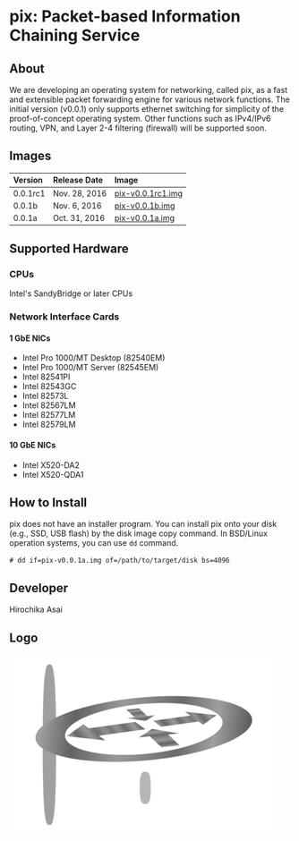 # pix: Packet-based Information Chaining Service

## About
We are developing an operating system for networking, called pix, as a fast
and extensible packet forwarding engine for various network functions.
The initial version (v0.0.1) only supports ethernet switching for simplicity
of the proof-of-concept operating system.  Other functions such as IPv4/IPv6
routing, VPN, and Layer 2-4 filtering (firewall) will be supported soon.

## Images
| Version  | Release Date  | Image      |
| :------- | :------------ | :--------- |
| 0.0.1rc1 | Nov. 28, 2016 | [pix-v0.0.1rc1.img](https://pix.jar.jp/images/pix-v0.0.1rc1.img "pix-v0.0.1rc1.img") |
| 0.0.1b   | Nov. 6, 2016  | [pix-v0.0.1b.img](https://pix.jar.jp/images/pix-v0.0.1b.img "pix-v0.0.1b.img") |
| 0.0.1a   | Oct. 31, 2016 | [pix-v0.0.1a.img](https://pix.jar.jp/images/pix-v0.0.1a.img "pix-v0.0.1a.img") |

## Supported Hardware

### CPUs
Intel's SandyBridge or later CPUs

### Network Interface Cards
#### 1 GbE NICs
* Intel Pro 1000/MT Desktop (82540EM)
* Intel Pro 1000/MT Server (82545EM)
* Intel 82541PI
* Intel 82543GC
* Intel 82573L
* Intel 82567LM
* Intel 82577LM
* Intel 82579LM

#### 10 GbE NICs
* Intel X520-DA2
* Intel X520-QDA1

## How to Install
pix does not have an installer program.  You can install pix onto your disk
(e.g., SSD, USB flash) by the disk image copy command.
In BSD/Linux operation systems, you can use ```dd``` command.

```
# dd if=pix-v0.0.1a.img of=/path/to/target/disk bs=4096
```

## Developer
Hirochika Asai

## Logo
![Alt text](pix.png?raw=true "pix")
